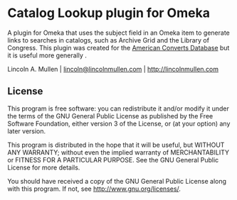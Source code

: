 # Catalog Lookup plugin for Omeka

A plugin for Omeka that uses the subject field in an Omeka item to
generate links to searches in catalogs, such as Archive Grid and the
Library of Congress. This plugin was created for the [American Converts
Database][] but it is useful more generally .

Lincoln A. Mullen | lincoln@lincolnmullen.com | http://lincolnmullen.com

## License

This program is free software: you can redistribute it and/or modify it
under the terms of the GNU General Public License as published by the
Free Software Foundation, either version 3 of the License, or (at your
option) any later version.

This program is distributed in the hope that it will be useful, but
WITHOUT ANY WARRANTY; without even the implied warranty of
MERCHANTABILITY or FITNESS FOR A PARTICULAR PURPOSE. See the GNU General
Public License for more details.

You should have received a copy of the GNU General Public License along
with this program. If not, see http://www.gnu.org/licenses/.

  [American Converts Database]: http://americanconverts.org

